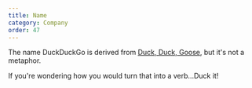 ```yaml
---
title: Name
category: Company
order: 47
---
```

<p>The name DuckDuckGo is derived from <a href="https://duckduckgo.com/?q=Duck%2C+Duck%2C+Goose">Duck, Duck, Goose</a>, but it's not a metaphor.</p>

<p>If you're wondering how you would turn that into a verb...Duck it!</p>